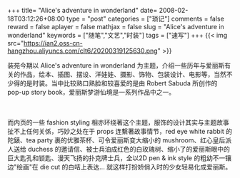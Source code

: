 +++
title= "Alice's adventure in wonderland"
date= 2008-02-18T03:12:26+08:00
type = "post"
categories = ["琐记"]
comments = false
reward = false
aplayer = false
mathjax = false
slug = "Alice's adventure in wonderland"
keywords = ["随笔","文艺","时装"]
tags = ["速写"]
+++
{{< img src="https://ian2.oss-cn-hangzhou.aliyuncs.com/clt6/20200319125630.png" >}}

装苑今期以 Alice's adventure in wonderland 为主题，介绍一些历年与爱丽斯有关的作品，绘本、插图、摆设、洋娃娃、摄影、饰物、包装设计、电影等，当然不少得的是时装。当中比较熟口熟脸和较喜爱的是由 Robert Sabuda 所创作的 pop-up story book，爱丽斯梦游仙境是一系列作品中之一。
<!--more-->　
而内页的一些 fashion styling 相亦环绕著这个主题，服饰的设计其实与主题故事扯不上任何关係，巧妙之处在于 props 连繫著故事情节，red eye white rabbit 的陀錶、tea party 裹的优雅茶杯、可令爱丽斯变大缩小的 mushroom、红心皇后派人送给 duchess 的邀请信、被士兵油成红色的白玫瑰树、缩小了的爱丽斯眼中的巨大匙孔和锁匙、漫天飞扬的扑克牌士兵，全以2D pen & ink style 的粗幼不一镶边"绘画"在 die cut 的白咭上表达... 就这样打扮娇俏入时的少女轻易化成爱丽斯。
